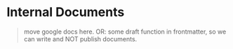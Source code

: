 # Internal Documents

> move google docs here.
> OR: some draft function in frontmatter, so we can write and NOT publish documents.
